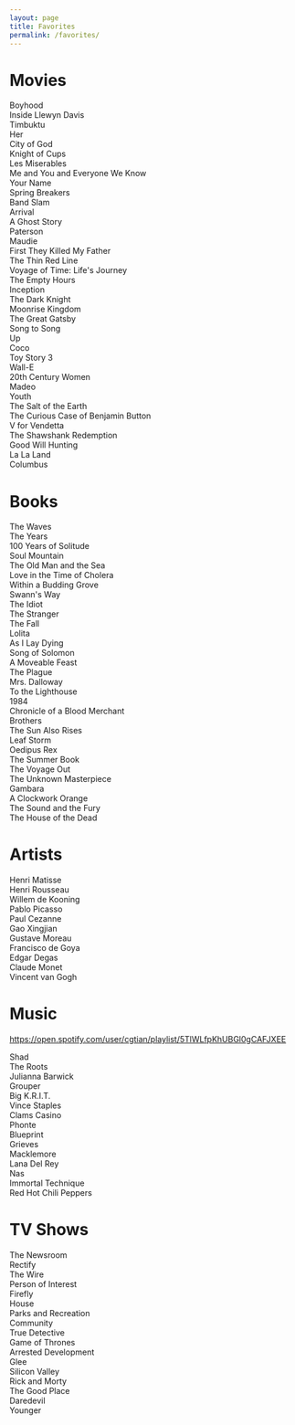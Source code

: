 ```yaml
---
layout: page
title: Favorites
permalink: /favorites/
---
```

Movies
==
Boyhood  
Inside Llewyn Davis  
Timbuktu  
Her  
City of God  
Knight of Cups  
Les Miserables  
Me and You and Everyone We Know  
Your Name  
Spring Breakers  
Band Slam  
Arrival  
A Ghost Story  
Paterson  
Maudie  
First They Killed My Father  
The Thin Red Line  
Voyage of Time: Life's Journey  
The Empty Hours  
Inception  
The Dark Knight  
Moonrise Kingdom  
The Great Gatsby  
Song to Song  
Up  
Coco  
Toy Story 3  
Wall-E  
20th Century Women  
Madeo  
Youth  
The Salt of the Earth  
The Curious Case of Benjamin Button  
V for Vendetta  
The Shawshank Redemption  
Good Will Hunting  
La La Land  
Columbus  

Books
==
The Waves  
The Years  
100 Years of Solitude  
Soul Mountain  
The Old Man and the Sea  
Love in the Time of Cholera  
Within a Budding Grove  
Swann's Way  
The Idiot  
The Stranger  
The Fall  
Lolita  
As I Lay Dying  
Song of Solomon  
A Moveable Feast  
The Plague  
Mrs. Dalloway  
To the Lighthouse  
1984  
Chronicle of a Blood Merchant  
Brothers  
The Sun Also Rises  
Leaf Storm  
Oedipus Rex  
The Summer Book  
The Voyage Out  
The Unknown Masterpiece  
Gambara  
A Clockwork Orange  
The Sound and the Fury  
The House of the Dead

Artists
==
Henri Matisse  
Henri Rousseau  
Willem de Kooning  
Pablo Picasso  
Paul Cezanne  
Gao Xingjian  
Gustave Moreau  
Francisco de Goya  
Edgar Degas  
Claude Monet  
Vincent van Gogh  

Music
==
<https://open.spotify.com/user/cgtian/playlist/5TlWLfpKhUBGl0gCAFJXEE>  
  
Shad  
The Roots  
Julianna Barwick  
Grouper  
Big K.R.I.T.  
Vince Staples  
Clams Casino  
Phonte  
Blueprint  
Grieves  
Macklemore  
Lana Del Rey  
Nas  
Immortal Technique  
Red Hot Chili Peppers

TV Shows
==
The Newsroom  
Rectify  
The Wire  
Person of Interest  
Firefly  
House  
Parks and Recreation  
Community  
True Detective  
Game of Thrones  
Arrested Development  
Glee  
Silicon Valley  
Rick and Morty  
The Good Place  
Daredevil  
Younger  
